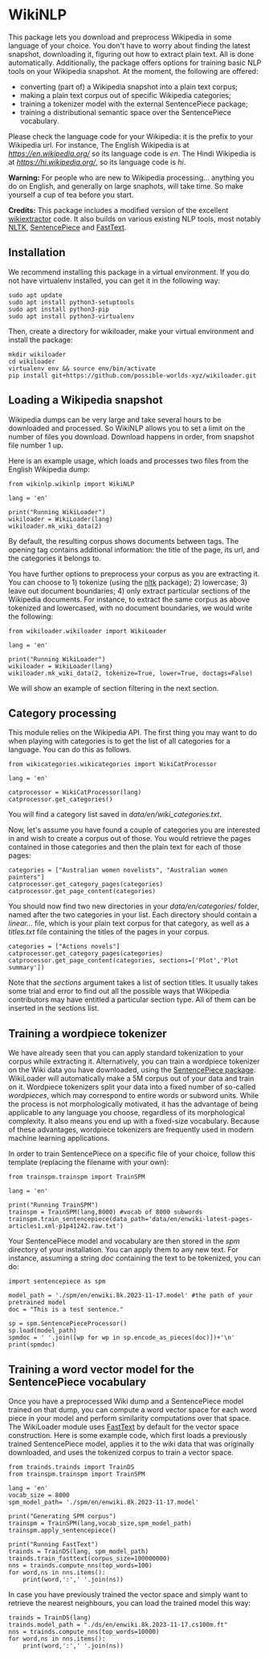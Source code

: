 # WikiNLP

This package lets you download and preprocess Wikipedia in some language of your choice. You don't have to worry about finding the latest snapshot, downloading it, figuring out how to extract plain text. All is done automatically. Additionally, the package offers options for training basic NLP tools on your Wikipedia snapshot. At the moment, the following are offered:

* converting (part of) a Wikipedia snapshot into a plain text corpus;
* making a plain text corpus out of specific Wikipedia categories;
* training a tokenizer model with the external SentencePiece package;
* training a distributional semantic space over the SentencePiece vocabulary.

Please check the language code for your Wikipedia: it is the prefix to your Wikipedia url. For instance, The English Wikipedia is at *https://en.wikipedia.org/* so its language code is *en*. The Hindi Wikipedia is at *https://hi.wikipedia.org/*, so its language code is *hi*.

**Warning:** For people who are new to Wikipedia processing... anything you do on English, and generally on large snaphots, will take time. So make yourself a cup of tea before you start.

**Credits:** This package includes a modified version of the excellent [wikiextractor](https://github.com/attardi/wikiextractor) code. It also builds on various existing NLP tools, most notably [NLTK](https://www.nltk.org/), [SentencePiece](https://github.com/google/sentencepiece) and [FastText](https://github.com/facebookresearch/fastText).


## Installation

We recommend installing this package in a virtual environment. If you do not have virtualenv installed, you can get it in the following way: 

```
sudo apt update
sudo apt install python3-setuptools
sudo apt install python3-pip
sudo apt install python3-virtualenv
```

Then, create a directory for wikiloader, make your virtual environment and install the package:

```
mkdir wikiloader
cd wikiloader
virtualenv env && source env/bin/activate
pip install git+https://github.com/possible-worlds-xyz/wikiloader.git
```


## Loading a Wikipedia snapshot

Wikipedia dumps can be very large and take several hours to be downloaded and processed. So WikiNLP allows you to set a limit on the number of files you download. Download happens in order, from snapshot file number 1 up.

Here is an example usage, which loads and processes two files from the English Wikipedia dump:

```
from wikinlp.wikinlp import WikiNLP

lang = 'en'

print("Running WikiLoader")
wikiloader = WikiLoader(lang)
wikiloader.mk_wiki_data(2)

```

By default, the resulting corpus shows documents between *<doc></doc>* tags. The opening *<doc>* tag contains additional information: the title of the page, its url, and the categories it belongs to.

You have further options to preprocess your corpus as you are extracting it. You can choose to 1) tokenize (using the [nltk](https://www.nltk.org/) package); 2) lowercase; 3) leave out document boundaries; 4) only extract particular sections of the Wikipedia documents. For instance, to extract the same corpus as above tokenized and lowercased, with no document boundaries, we would write the following:

```
from wikiloader.wikiloader import WikiLoader

lang = 'en'

print("Running WikiLoader")
wikiloader = WikiLoader(lang)
wikiloader.mk_wiki_data(2, tokenize=True, lower=True, doctags=False)

```

We will show an example of section filtering in the next section.


## Category processing

This module relies on the Wikipedia API. The first thing you may want to do when playing with categories is to get the list of all categories for a language. You can do this as follows.


```
from wikicategories.wikicategories import WikiCatProcessor

lang = 'en'

catprocessor = WikiCatProcessor(lang)
catprocessor.get_categories()
```

You will find a category list saved in *data/en/wiki_categories.txt*.

Now, let's assume you have found a couple of categories you are interested in and wish to create a corpus out of those. You would retrieve the pages contained in those categories and then the plain text for each of those pages:

```
categories = ["Australian women novelists", "Australian women painters"]
catprocessor.get_category_pages(categories)
catprocessor.get_page_content(categories)
```

You should now find two new directories in your *data/en/categories/* folder, named after the two categories in your list. Each directory should contain a *linear...* file, which is your plain text corpus for that category, as well as a *titles.txt* file containing the titles of the pages in your corpus.

```
categories = ["Actions novels"]
catprocessor.get_category_pages(categories)
catprocessor.get_page_content(categories, sections=['Plot','Plot summary'])
```

Note that the *sections* argument takes a list of section titles. It usually takes some trial and error to find out all the possible ways that Wikipedia contributors may have entitled a particular section type. All of them can be inserted in the sections list.


## Training a wordpiece tokenizer

We have already seen that you can apply standard tokenization to your corpus while extracting it. Alternatively, you can train a wordpiece tokenizer on the Wiki data you have downloaded, using the [SentencePiece package](https://github.com/google/sentencepiece). WikiLoader will automatically make a 5M corpus out of your data and train on it. Wordpiece tokenizers split your data into a fixed number of so-called *wordpieces*, which may correspond to entire words or subword units. While the process is not morphologically motivated, it has the advantage of being applicable to any language you choose, regardless of its morphological complexity. It also means you end up with a fixed-size vocabulary. Because of these advantages, wordpiece tokenizers are frequently used in modern machine learning applications. 

In order to train SentencePiece on a specific file of your choice, follow this template (replacing the filename with your own):

```
from trainspm.trainspm import TrainSPM

lang = 'en'

print("Running TrainSPM")
trainspm = TrainSPM(lang,8000) #vocab of 8000 subwords
trainspm.train_sentencepiece(data_path='data/en/enwiki-latest-pages-articles1.xml-p1p41242.raw.txt')
```

Your SentencePiece model and vocabulary are then stored in the *spm* directory of your installation. You can apply them to any new text. For instance, assuming a string *doc* containing the text to be tokenized, you can do:

```
import sentencepiece as spm

model_path = './spm/en/enwiki.8k.2023-11-17.model' #the path of your pretrained model
doc = "This is a test sentence."

sp = spm.SentencePieceProcessor()
sp.load(model_path)
spmdoc = ' '.join([wp for wp in sp.encode_as_pieces(doc)])+'\n'
print(spmdoc)

```


## Training a word vector model for the SentencePiece vocabulary

Once you have a preprocessed Wiki dump and a SentencePiece model trained on that dump, you can compute a word vector space for each word piece in your model and perform similarity computations over that space. The WikiLoader module uses [FastText](https://github.com/facebookresearch/fastText) by default for the vector space construction. Here is some example code, which first loads a previously trained SentencePiece model, applies it to the wiki data that was originally downloaded, and uses the tokenized corpus to train a vector space.

```
from trainds.trainds import TrainDS
from trainspm.trainspm import TrainSPM

lang = 'en'
vocab_size = 8000
spm_model_path= './spm/en/enwiki.8k.2023-11-17.model'

print("Generating SPM corpus")
trainspm = TrainSPM(lang,vocab_size,spm_model_path)
trainspm.apply_sentencepiece()

print("Running FastText")
trainds = TrainDS(lang, spm_model_path)
trainds.train_fasttext(corpus_size=100000000)
nns = trainds.compute_nns(top_words=100)
for word,ns in nns.items():
    print(word,':',' '.join(ns))
```

In case you have previously trained the vector space and simply want to retrieve the nearest neighbours, you can load the trained model this way:

```
trainds = TrainDS(lang)
trainds.model_path = "./ds/en/enwiki.8k.2023-11-17.cs100m.ft"
nns = trainds.compute_nns(top_words=10000)
for word,ns in nns.items():
    print(word,':',' '.join(ns))
```


